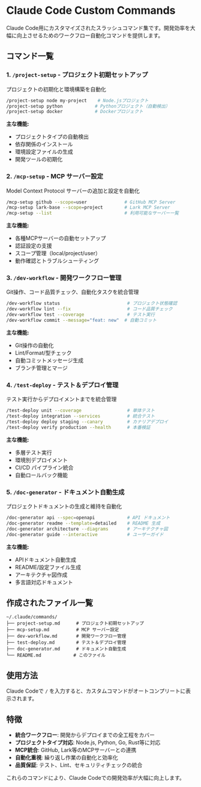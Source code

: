 # Claude Code Custom Commands

Claude Code用にカスタマイズされたスラッシュコマンド集です。開発効率を大幅に向上させるためのワークフロー自動化コマンドを提供します。

## コマンド一覧

### 1. `/project-setup` - プロジェクト初期セットアップ
プロジェクトの初期化と環境構築を自動化

```bash
/project-setup node my-project    # Node.jsプロジェクト
/project-setup python            # Pythonプロジェクト（自動検出）
/project-setup docker            # Dockerプロジェクト
```

**主な機能:**
- プロジェクトタイプの自動検出
- 依存関係のインストール
- 環境設定ファイルの生成
- 開発ツールの初期化

### 2. `/mcp-setup` - MCP サーバー設定
Model Context Protocol サーバーの追加と設定を自動化

```bash
/mcp-setup github --scope=user              # GitHub MCP Server
/mcp-setup lark-base --scope=project        # Lark MCP Server
/mcp-setup --list                           # 利用可能なサーバー一覧
```

**主な機能:**
- 各種MCPサーバーの自動セットアップ
- 認証設定の支援
- スコープ管理（local/project/user）
- 動作確認とトラブルシューティング

### 3. `/dev-workflow` - 開発ワークフロー管理
Git操作、コード品質チェック、自動化タスクを統合管理

```bash
/dev-workflow status                         # プロジェクト状態確認
/dev-workflow lint --fix                     # コード品質チェック
/dev-workflow test --coverage                # テスト実行
/dev-workflow commit --message="feat: new"  # 自動コミット
```

**主な機能:**
- Git操作の自動化
- Lint/Format/型チェック
- 自動コミットメッセージ生成
- ブランチ管理とマージ

### 4. `/test-deploy` - テスト＆デプロイ管理
テスト実行からデプロイメントまでを統合管理

```bash
/test-deploy unit --coverage                 # 単体テスト
/test-deploy integration --services          # 統合テスト
/test-deploy deploy staging --canary         # カナリアデプロイ
/test-deploy verify production --health      # 本番検証
```

**主な機能:**
- 多層テスト実行
- 環境別デプロイメント
- CI/CD パイプライン統合
- 自動ロールバック機能

### 5. `/doc-generator` - ドキュメント自動生成
プロジェクトドキュメントの生成と維持を自動化

```bash
/doc-generator api --spec=openapi            # API ドキュメント
/doc-generator readme --template=detailed    # README 生成
/doc-generator architecture --diagrams       # アーキテクチャ図
/doc-generator guide --interactive           # ユーザーガイド
```

**主な機能:**
- APIドキュメント自動生成
- README/設定ファイル生成
- アーキテクチャ図作成
- 多言語対応ドキュメント

## 作成されたファイル一覧

```
~/.claude/commands/
├── project-setup.md      # プロジェクト初期セットアップ
├── mcp-setup.md          # MCP サーバー設定
├── dev-workflow.md       # 開発ワークフロー管理
├── test-deploy.md        # テスト＆デプロイ管理
├── doc-generator.md      # ドキュメント自動生成
└── README.md            # このファイル
```

## 使用方法

Claude Codeで `/` を入力すると、カスタムコマンドがオートコンプリートに表示されます。

## 特徴

- **統合ワークフロー**: 開発からデプロイまでの全工程をカバー
- **プロジェクトタイプ対応**: Node.js, Python, Go, Rust等に対応
- **MCP統合**: GitHub, Lark等のMCPサーバーとの連携
- **自動化重視**: 繰り返し作業の自動化と効率化
- **品質保証**: テスト、Lint、セキュリティチェックの統合

これらのコマンドにより、Claude Codeでの開発効率が大幅に向上します。